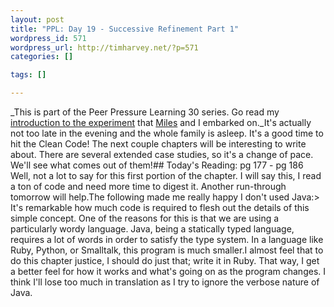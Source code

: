```yaml
--- 
layout: post
title: "PPL: Day 19 - Successive Refinement Part 1"
wordpress_id: 571
wordpress_url: http://timharvey.net/?p=571
categories: []

tags: []

---
```

_This is part of the Peer Pressure Learning 30 series. Go read my [introduction to the experiment](http://timharvey.net/2010/06/11/peer-pressure-learning-experiment/) that [Miles](http://mileszs.com/) and I embarked on._It's actually not too late in the evening and the whole family is asleep. It's a good time to hit the Clean Code! The next couple chapters will be interesting to write about. There are several extended case studies, so it's a change of pace. We'll see what comes out of them!## Today's Reading: pg 177 - pg 186
Well, not a lot to say for this first portion of the chapter. I will say this, I read a ton of code and need more time to digest it. Another run-through tomorrow will help.The following made me really happy I don't used Java:> It's remarkable how much code is required to flesh out the details of this simple concept. One of the reasons for this is that we are using a particularly wordy language. Java, being a statically typed language, requires a lot of words in order to satisfy the type system. In a language like Ruby, Python, or Smalltalk, this program is much smaller.I almost feel that to do this chapter justice, I should do just that; write it in Ruby. That way, I get a better feel for how it works and what's going on as the program changes. I think I'll lose too much in translation as I try to ignore the verbose nature of Java.

